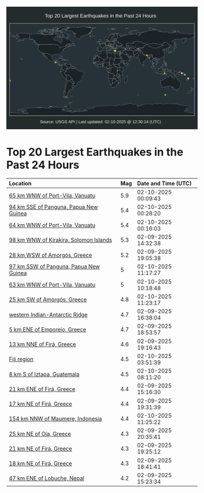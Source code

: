 ![Map](./map.png)

# Top 20 Largest Earthquakes in the Past 24 Hours

| Location | Mag | Date and Time (UTC) |
|:---|:---|:---|
| [65 km WNW of Port-Vila, Vanuatu](https://earthquake.usgs.gov/earthquakes/eventpage/us7000pcjx) | 5.9 | 02-10-2025 00:09:43 |
| [94 km SSE of Panguna, Papua New Guinea](https://earthquake.usgs.gov/earthquakes/eventpage/us7000pck3) | 5.4 | 02-10-2025 00:28:20 |
| [64 km WNW of Port-Vila, Vanuatu](https://earthquake.usgs.gov/earthquakes/eventpage/us7000pck0) | 5.4 | 02-10-2025 00:16:03 |
| [98 km WNW of Kirakira, Solomon Islands](https://earthquake.usgs.gov/earthquakes/eventpage/us7000pche) | 5.3 | 02-09-2025 14:32:38 |
| [28 km WSW of Amorgós, Greece](https://earthquake.usgs.gov/earthquakes/eventpage/us7000pcih) | 5.2 | 02-09-2025 19:05:38 |
| [97 km SSW of Panguna, Papua New Guinea](https://earthquake.usgs.gov/earthquakes/eventpage/us7000pcmf) | 5 | 02-10-2025 11:17:27 |
| [63 km WNW of Port-Vila, Vanuatu](https://earthquake.usgs.gov/earthquakes/eventpage/us7000pcmb) | 5 | 02-10-2025 10:18:48 |
| [25 km SW of Amorgós, Greece](https://earthquake.usgs.gov/earthquakes/eventpage/us7000pcmg) | 4.8 | 02-10-2025 11:23:17 |
| [western Indian-Antarctic Ridge](https://earthquake.usgs.gov/earthquakes/eventpage/us7000pchw) | 4.7 | 02-09-2025 16:38:04 |
| [5 km ENE of Emporeío, Greece](https://earthquake.usgs.gov/earthquakes/eventpage/us7000pcid) | 4.7 | 02-09-2025 18:53:57 |
| [13 km NNE of Firá, Greece](https://earthquake.usgs.gov/earthquakes/eventpage/us7000pcij) | 4.6 | 02-09-2025 19:16:43 |
| [Fiji region](https://earthquake.usgs.gov/earthquakes/eventpage/us7000pckn) | 4.5 | 02-10-2025 03:51:39 |
| [8 km S of Iztapa, Guatemala](https://earthquake.usgs.gov/earthquakes/eventpage/us7000pclr) | 4.5 | 02-10-2025 08:11:20 |
| [21 km ENE of Firá, Greece](https://earthquake.usgs.gov/earthquakes/eventpage/us7000pchj) | 4.4 | 02-09-2025 15:16:30 |
| [17 km NE of Firá, Greece](https://earthquake.usgs.gov/earthquakes/eventpage/us7000pcip) | 4.4 | 02-09-2025 19:31:39 |
| [154 km NNW of Maumere, Indonesia](https://earthquake.usgs.gov/earthquakes/eventpage/us7000pcmh) | 4.4 | 02-10-2025 11:25:22 |
| [25 km NE of Oía, Greece](https://earthquake.usgs.gov/earthquakes/eventpage/us7000pcj8) | 4.3 | 02-09-2025 20:35:41 |
| [21 km NE of Firá, Greece](https://earthquake.usgs.gov/earthquakes/eventpage/us7000pcin) | 4.3 | 02-09-2025 19:25:12 |
| [18 km NE of Firá, Greece](https://earthquake.usgs.gov/earthquakes/eventpage/us7000pcib) | 4.3 | 02-09-2025 18:41:41 |
| [47 km ENE of Lobuche, Nepal](https://earthquake.usgs.gov/earthquakes/eventpage/us7000pchl) | 4.2 | 02-09-2025 15:23:34 |
